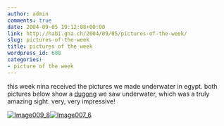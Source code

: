 ```yaml
---
author: admin
comments: true
date: 2004-09-05 19:12:08+00:00
link: http://habi.gna.ch/2004/09/05/pictures-of-the-week/
slug: pictures-of-the-week
title: pictures of the week
wordpress_id: 608
categories:
- picture of the week
---
```


this week nina received the pictures we made underwater in egypt.
both pictures below show a [dugong](http://australian-animals.net/dugong.htm) we saw underwater, which was a truly amazing sight.
very, very impressive!


[![Image009_8](http://habi.gna.ch/blog/images/Image009_8-tm.jpg)](http://habi.gna.ch/blog/images/Image009_8.jpg)[![Image007_6](http://habi.gna.ch/blog/images/Image007_6-tm.jpg)](http://habi.gna.ch/blog/images/Image007_6.jpg)

